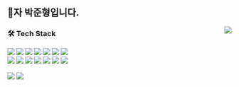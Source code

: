 ## 🐾자 박준형입니다.

<div>
   <img align='right' src="http://mazassumnida.wtf/api/v2/generate_badge?boj=pjh8616">
</div>

<div align='left'><h3><b>🛠 Tech Stack </b></h3>


   
<img src="https://img.shields.io/badge/JAVA-007396?style=flat-square&logo=Java&logoColor=white">
<img src="https://img.shields.io/badge/SpringBoot-79A84?logo=SpringBoot&logoColor=white">
<img src="https://img.shields.io/badge/MySQL-4479A1?style=flat-square&logo=MySQL&logoColor=white"/>
<img src="https://img.shields.io/badge/Oracle-F80000?style=flat-square&logo=Oracle&logoColor=white"/>
<img src="https://img.shields.io/badge/Python-3776AB?style=flat-square&logo=Python&logoColor=white"/>
<img src="https://img.shields.io/badge/Flask-A8503D?style=flat-square&logo=Flask&logoColor=white"/>
<img src="https://img.shields.io/badge/Linux-FCC624?style=flat-square&logo=Linux&logoColor=black"/><br>
<img src="https://img.shields.io/badge/NCP-GR?style=flat-square&logo=Naver&logoColor=white" >
<img src="https://img.shields.io/badge/React-61DBFB?style=flat-square&logo=React&logoColor=white">
<img src="https://img.shields.io/badge/YOLO-yellow?style=flat-square&logo=SVG&logoColor=white">
<img src="https://img.shields.io/badge/colab-orange?style=flat-square&logo=Google&logoColor=white">
<img src="https://img.shields.io/badge/node.js-339933?style=flat-square&logo=Node.js&logoColor=white">
<img src="https://img.shields.io/badge/express-000000?style=flat-square&logo=express&logoColor=white">
<img src="https://img.shields.io/badge/webRTC-123456?style=flat-square&logo=webRTC&logoColor=white"><br><br>
<img src="https://img.shields.io/badge/Docker-2496ED?style=flat-square&logo=Docker&logoColor=white">
<img src="https://img.shields.io/badge/Jenkins-D24939?style=flat-square&logo=Jenkins&logoColor=white">
</p>
</div>

<!--
**ParkSeryu/ParkSeryu** is a ✨ _special_ ✨ repository because its `README.md` (this file) appears on your GitHub profile.

Here are some ideas to get you started:

- 🔭 I’m currently working on ...
- 🌱 I’m currently learning ...
- 👯 I’m looking to collaborate on ...
- 🤔 I’m looking for help with ...
- 💬 Ask me about ...
- 📫 How to reach me: ...
- 😄 Pronouns: ...
- ⚡ Fun fact: ...
-->
